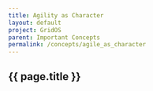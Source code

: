 ```yaml
---
title: Agility as Character
layout: default
project: GridOS
parent: Important Concepts
permalink: /concepts/agile_as_character
---
```


## {{ page.title }}
